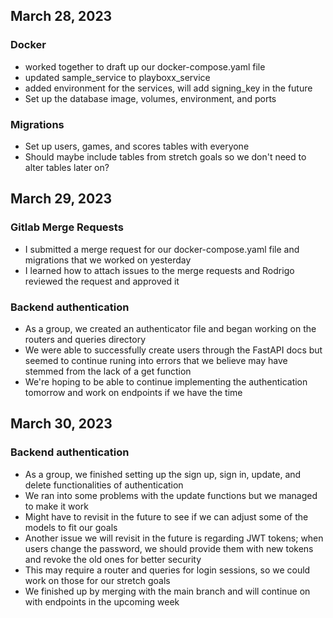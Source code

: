 ## March 28, 2023

### Docker

- worked together to draft up our docker-compose.yaml file
- updated sample_service to playboxx_service
- added environment for the services, will add signing_key in the future
- Set up the database image, volumes, environment, and ports

### Migrations

- Set up users, games, and scores tables with everyone
- Should maybe include tables from stretch goals so we don't need to alter tables later on?

## March 29, 2023

### Gitlab Merge Requests

- I submitted a merge request for our docker-compose.yaml file and migrations that we worked on yesterday
- I learned how to attach issues to the merge requests and Rodrigo reviewed the request and approved it

### Backend authentication

- As a group, we created an authenticator file and began working on the routers and queries directory
- We were able to successfully create users through the FastAPI docs but seemed to continue runing into errors that we believe may have stemmed from the lack of a get function
- We're hoping to be able to continue implementing the authentication tomorrow and work on endpoints if we have the time

## March 30, 2023

### Backend authentication

- As a group, we finished setting up the sign up, sign in, update, and delete functionalities of authentication
- We ran into some problems with the update functions but we managed to make it work
- Might have to revisit in the future to see if we can adjust some of the models to fit our goals
- Another issue we will revisit in the future is regarding JWT tokens; when users change the password, we should provide them with new tokens and revoke the old ones for better security
- This may require a router and queries for login sessions, so we could work on those for our stretch goals
- We finished up by merging with the main branch and will continue on with endpoints in the upcoming week
